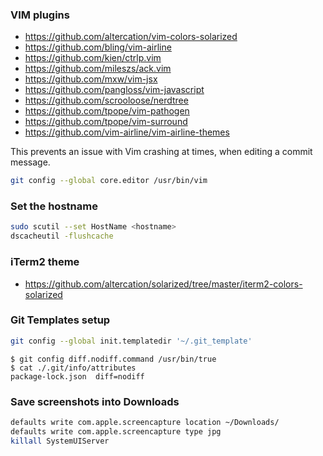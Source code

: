 ### VIM plugins

- https://github.com/altercation/vim-colors-solarized
- https://github.com/bling/vim-airline
- https://github.com/kien/ctrlp.vim
- https://github.com/mileszs/ack.vim
- https://github.com/mxw/vim-jsx
- https://github.com/pangloss/vim-javascript
- https://github.com/scrooloose/nerdtree
- https://github.com/tpope/vim-pathogen
- https://github.com/tpope/vim-surround
- https://github.com/vim-airline/vim-airline-themes

This prevents an issue with Vim crashing at times, when editing a commit message.
```sh
git config --global core.editor /usr/bin/vim
```

### Set the hostname

```sh
sudo scutil --set HostName <hostname>
dscacheutil -flushcache
```

### iTerm2 theme

- https://github.com/altercation/solarized/tree/master/iterm2-colors-solarized


### Git Templates setup

```sh
git config --global init.templatedir '~/.git_template'
```

```
$ git config diff.nodiff.command /usr/bin/true
$ cat ./.git/info/attributes
package-lock.json  diff=nodiff
```

### Save screenshots into Downloads

```sh
defaults write com.apple.screencapture location ~/Downloads/
defaults write com.apple.screencapture type jpg
killall SystemUIServer
```
